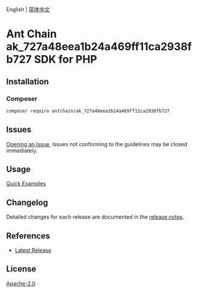 English | [简体中文](README-CN.md)

# Ant Chain ak_727a48eea1b24a469ff11ca2938fb727 SDK for PHP

## Installation

### Composer

```bash
composer require antchain/ak_727a48eea1b24a469ff11ca2938fb727
```

## Issues

[Opening an Issue](https://github.com/alipay/antchain-openapi-prod-sdk/issues/new), Issues not conforming to the guidelines may be closed immediately.

## Usage

[Quick Examples](https://github.com/alipay/antchain-openapi-prod-sdk/blob/master/docs/0-Examples-EN.md#quick-examples)

## Changelog

Detailed changes for each release are documented in the [release notes](./ChangeLog.txt).

## References

* [Latest Release](https://github.com/antchain-openapi-sdk-php)

## License

[Apache-2.0](http://www.apache.org/licenses/LICENSE-2.0)
